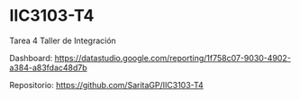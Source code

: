 # IIC3103-T4
Tarea 4 Taller de Integración 

Dashboard:
https://datastudio.google.com/reporting/1f758c07-9030-4902-a384-a83fdac48d7b

Repositorio:
https://github.com/SaritaGP/IIC3103-T4

